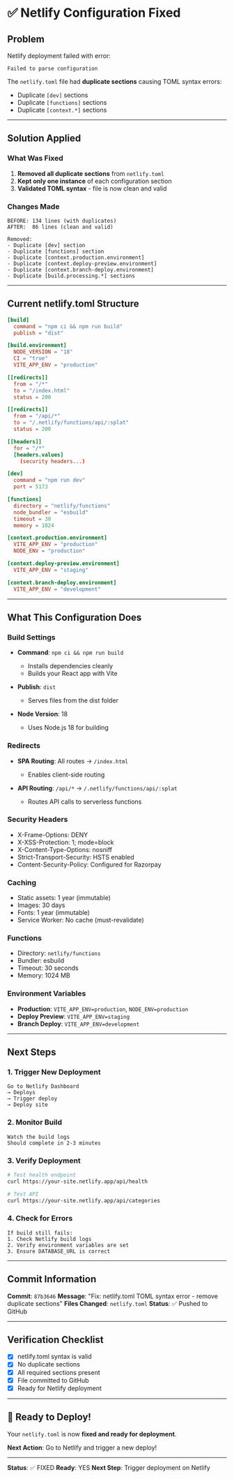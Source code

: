 # ✅ Netlify Configuration Fixed

## Problem
Netlify deployment failed with error:
```
Failed to parse configuration
```

The `netlify.toml` file had **duplicate sections** causing TOML syntax errors:
- Duplicate `[dev]` sections
- Duplicate `[functions]` sections  
- Duplicate `[context.*]` sections

---

## Solution Applied

### What Was Fixed
1. **Removed all duplicate sections** from `netlify.toml`
2. **Kept only one instance** of each configuration section
3. **Validated TOML syntax** - file is now clean and valid

### Changes Made
```
BEFORE: 134 lines (with duplicates)
AFTER:  86 lines (clean and valid)

Removed:
- Duplicate [dev] section
- Duplicate [functions] section
- Duplicate [context.production.environment]
- Duplicate [context.deploy-preview.environment]
- Duplicate [context.branch-deploy.environment]
- Duplicate [build.processing.*] sections
```

---

## Current netlify.toml Structure

```toml
[build]
  command = "npm ci && npm run build"
  publish = "dist"

[build.environment]
  NODE_VERSION = "18"
  CI = "true"
  VITE_APP_ENV = "production"

[[redirects]]
  from = "/*"
  to = "/index.html"
  status = 200

[[redirects]]
  from = "/api/*"
  to = "/.netlify/functions/api/:splat"
  status = 200

[[headers]]
  for = "/*"
  [headers.values]
    (security headers...)

[dev]
  command = "npm run dev"
  port = 5173

[functions]
  directory = "netlify/functions"
  node_bundler = "esbuild"
  timeout = 30
  memory = 1024

[context.production.environment]
  VITE_APP_ENV = "production"
  NODE_ENV = "production"

[context.deploy-preview.environment]
  VITE_APP_ENV = "staging"

[context.branch-deploy.environment]
  VITE_APP_ENV = "development"
```

---

## What This Configuration Does

### Build Settings
- **Command**: `npm ci && npm run build`
  - Installs dependencies cleanly
  - Builds your React app with Vite
  
- **Publish**: `dist`
  - Serves files from the dist folder
  
- **Node Version**: 18
  - Uses Node.js 18 for building

### Redirects
- **SPA Routing**: All routes → `/index.html`
  - Enables client-side routing
  
- **API Routing**: `/api/*` → `/.netlify/functions/api/:splat`
  - Routes API calls to serverless functions

### Security Headers
- X-Frame-Options: DENY
- X-XSS-Protection: 1; mode=block
- X-Content-Type-Options: nosniff
- Strict-Transport-Security: HSTS enabled
- Content-Security-Policy: Configured for Razorpay

### Caching
- Static assets: 1 year (immutable)
- Images: 30 days
- Fonts: 1 year (immutable)
- Service Worker: No cache (must-revalidate)

### Functions
- Directory: `netlify/functions`
- Bundler: esbuild
- Timeout: 30 seconds
- Memory: 1024 MB

### Environment Variables
- **Production**: `VITE_APP_ENV=production`, `NODE_ENV=production`
- **Deploy Preview**: `VITE_APP_ENV=staging`
- **Branch Deploy**: `VITE_APP_ENV=development`

---

## Next Steps

### 1. Trigger New Deployment
```
Go to Netlify Dashboard
→ Deploys
→ Trigger deploy
→ Deploy site
```

### 2. Monitor Build
```
Watch the build logs
Should complete in 2-3 minutes
```

### 3. Verify Deployment
```bash
# Test health endpoint
curl https://your-site.netlify.app/api/health

# Test API
curl https://your-site.netlify.app/api/categories
```

### 4. Check for Errors
```
If build still fails:
1. Check Netlify build logs
2. Verify environment variables are set
3. Ensure DATABASE_URL is correct
```

---

## Commit Information

**Commit**: `87b3646`
**Message**: "Fix: netlify.toml TOML syntax error - remove duplicate sections"
**Files Changed**: `netlify.toml`
**Status**: ✅ Pushed to GitHub

---

## Verification Checklist

- [x] netlify.toml syntax is valid
- [x] No duplicate sections
- [x] All required sections present
- [x] File committed to GitHub
- [x] Ready for Netlify deployment

---

## 🚀 Ready to Deploy!

Your `netlify.toml` is now **fixed and ready for deployment**.

**Next Action**: Go to Netlify and trigger a new deploy!

---

**Status**: ✅ FIXED
**Ready**: YES
**Next Step**: Trigger deployment on Netlify

